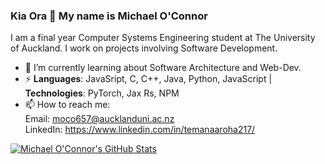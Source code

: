 ### Kia Ora 👋 My name is Michael O'Connor
I am a final year Computer Systems Engineering student at The University of Auckland. I work on projects involving Software Development.

- 🌱 I’m currently learning about Software Architecture and Web-Dev. 
- ⚡ **Languages**: JavaSript, C, C++, Java, Python, JavaScript | **Technologies**: PyTorch, Jax Rs, NPM
- 📫 How to reach me: <br>Email: moco657@aucklanduni.ac.nz<br> LinkedIn: https://www.linkedin.com/in/temanaaroha217/

[![Michael O'Connor's GitHub Stats](https://github-readme-stats.vercel.app/api?username=BlinkCreator&show_icons=true)](https://github.com/BlinkCreator)
<!--
**BlinkCreator/BlinkCreator** is a ✨ _special_ ✨ repository because its `README.md` (this file) appears on your GitHub profile.

Here are some ideas to get you started:





- 🔭 I’m currently working on ...
- 🌱 I’m currently learning ...
- 👯 I’m looking to collaborate on ...
- 🤔 I’m looking for help with ...
- 💬 Ask me about ...
- 📫 How to reach me: ...
- 😄 Pronouns: ...
- ⚡ Fun fact: ...
-->
